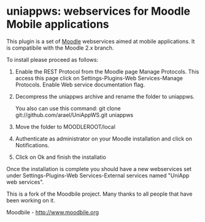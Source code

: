 uniappws: webservices for Moodle Mobile applications
====================================================

This plugin is a set of [Moodle](http://moodle.org) webservices aimed at mobile 
applications. It is compatibile with the Moodle 2.x branch.

To install please proceed as follows:

1. Enable the REST Protocol from the Moodle page Manage Protocols.
	This access this page click on Settings-Plugins-Web Services-Manage Protocols.
	Enable Web service documentation flag.

2. Decompress the uniappws archive and rename the folder to uniappws.

   You also can use this command: git clone git://github.com/arael/UniAppWS.git uniappws

3. Move the folder to MOODLEROOT/local

4. Authenticate as administrator on your Moodle installation and click on Notifications.

5. Click on Ok and finish the installatio

Once the installation is complete you should have a new webservices set under
Settings-Plugins-Web Services-External services named "UniApp web services".

This is a fork of the Moodbile project. Many thanks to all people that have been working on it.

Moodbile - http://www.moodbile.org

